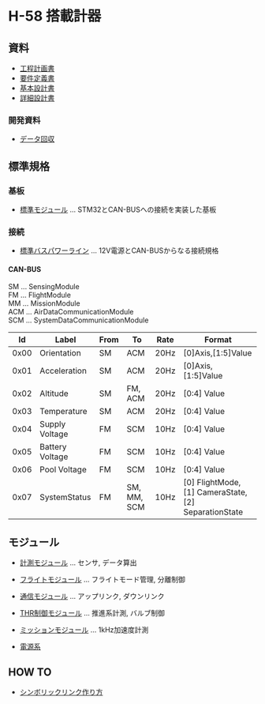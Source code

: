 # H-58 搭載計器

## 資料

- [工程計画書](./Documents/Materials/Schedule.md)
- [要件定義書](./Documents/Materials/RequirementsDocument.md)
- [基本設計書](./Documents/Materials/BasicDesignDocument.md)
- [詳細設計書](./Documents/Materials/DetailedDesignDocument.md)

### 開発資料

- [データ回収](./Documents/Materials/Development/%E9%96%8B%E7%99%BA%E8%B3%87%E6%96%99_%E3%83%87%E3%83%BC%E3%82%BF%E5%9B%9E%E5%8F%8E.pdf)

## 標準規格

### 基板

- [標準モジュール](./Components/StandardModuleBoard/) ... STM32とCAN-BUSへの接続を実装した基板

### 接続

- [標準バスパワーライン](./Components/StandardBusPowerLine/) ... 12V電源とCAN-BUSからなる接続規格

#### CAN-BUS

SM ... SensingModule  
FM ... FlightModule  
MM ... MissionModule  
ACM ... AirDataCommunicationModule  
SCM ... SystemDataCommunicationModule  

| Id   | Label           | From | To          | Rate | Format                                               |
| ---- | --------------- | ---- | ----------- | ---- | ---------------------------------------------------- |
| 0x00 | Orientation     | SM   | ACM         | 20Hz | [0]Axis,[1:5]Value                                   |
| 0x01 | Acceleration    | SM   | ACM         | 20Hz | [0]Axis, [1:5]Value                                  |
| 0x02 | Altitude        | SM   | FM, ACM     | 20Hz | [0:4] Value                                          |
| 0x03 | Temperature     | SM   | ACM         | 20Hz | [0:4] Value                                          |
| 0x04 | Supply Voltage  | FM   | SCM         | 10Hz | [0:4] Value                                          |
| 0x05 | Battery Voltage | FM   | SCM         | 10Hz | [0:4] Value                                          |
| 0x06 | Pool Voltage    | FM   | SCM         | 10Hz | [0:4] Value                                          |
| 0x07 | SystemStatus    | FM   | SM, MM, SCM | 10Hz | [0] FlightMode, [1] CameraState, [2] SeparationState |

## モジュール

- [計測モジュール](./Components/Modules/SensingModule/) ... センサ, データ算出
- [フライトモジュール](./Components/Modules/FlightModule/) ... フライトモード管理, 分離制御
- [通信モジュール](./Components/Modules/CommunicationModule/) ... アップリンク, ダウンリンク
- [THR制御モジュール](./Components/THRControlModule/) ... 推進系計測, バルブ制御
- [ミッションモジュール](./Components/Modules/MissionModule/) ... 1kHz加速度計測

- [電源系](./Components/Modules/PowerModule/)

## HOW TO

- [シンボリックリンク作り方](./Documents/Materials/HowTo/MakeSymbolicLink.md)
